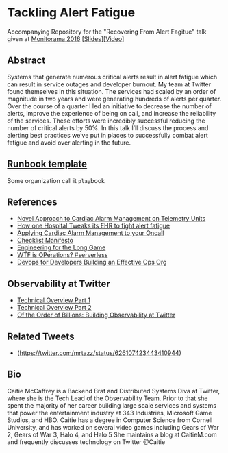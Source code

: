 # Tackling Alert Fatigue
Accompanying Repository for the "Recovering From Alert Fagitue" talk given at [Monitorama 2016](http://monitorama.com/) [[Slides](https://speakerdeck.com/caitiem20/tackling-alert-fatigue)][[Video](https://vimeo.com/173704290)]

## Abstract
Systems that generate numerous critical alerts result in alert fatigue which can result in service outages and developer burnout.  My team at Twitter found themselves in this situation.  The services had scaled by an order of magnitude in two years and were generating hundreds of alerts per quarter. Over the course of a quarter I led an initiative to decrease the number of alerts, improve the experience of being on call, and increase the reliability of the services.  These efforts were incredibly successful reducing the number of critical alerts by 50%.  In this talk I’ll discuss the process and alerting best practices we’ve put in places to successfully combat alert fatigue and avoid over alerting in the future.

## [Runbook template](runbook.md)

Some organization call it `play`book

## References
* [Novel Approach to Cardiac Alarm Management on Telemetry Units](http://www.nursingcenter.com/pdfjournal?AID=2545317&an=00005082-201409000-00016&Journal_ID=54006&Issue_ID=2544216)
* [How one Hospital Tweaks its EHR to fight alert fatigue](http://www.healthcareitnews.com/news/how-one-hospital-tweaks-its-ehr-fight-alert-fatigue)
* [Applying Cardiac Alarm Management to your Oncall](http://fractio.nl/2014/08/26/cardiac-alarms-and-ops/)
* [Checklist Manifesto](http://www.amazon.com/Checklist-Manifesto-How-Things-Right/dp/0312430000)
* [Engineering for the Long Game](https://www.infoq.com/presentations/continuous-innovation-systems-organizations/?utm_source=lanyrd&utm_medium=coverage&utm_campaign=lanyrdsfvideos)
* [WTF is OPerations? #serverless](https://charity.wtf/2016/05/31/wtf-is-operations-serverless/)
* [Devops for Developers Building an Effective Ops Org](http://www.ustream.tv/recorded/86181845)

## Observability at Twitter
* [Technical Overview Part 1](https://blog.twitter.com/2016/observability-at-twitter-technical-overview-part-i)
* [Technical Overview Part 2](https://blog.twitter.com/2016/observability-at-twitter-technical-overview-part-ii)
* [Of the Order of Billions: Building Observability at Twitter](https://www.youtube.com/watch?v=SC6XuD1tgcQ)

## Related Tweets
* (https://twitter.com/mrtazz/status/626107423443410944)


## Bio
Caitie McCaffrey is a Backend Brat and Distributed Systems Diva at Twitter, where she is the Tech Lead of the Observability Team.  Prior to that she spent the majority of her career building large scale services and systems that power the entertainment industry at 343 Industries, Microsoft Game Studios, and HBO.  Caitie has a degree in Computer Science from Cornell University, and has worked on several video games including Gears of War 2, Gears of War 3, Halo 4, and Halo 5 She maintains a blog at  CaitieM.com  and frequently discusses technology on Twitter @Caitie


